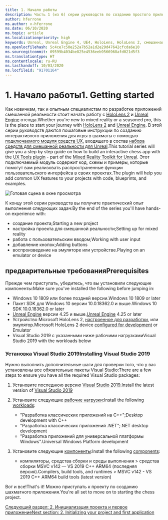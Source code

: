 ```yaml
---
title: 1. Начало работы
description: Часть 1 (из 6) серии руководств по созданию простого приложения для игры в шахматы с помощью Unreal Engine 4 и подключаемого модуля средств UX из набора средств для смешанной реальности
author: hferrone
ms.author: v-hferrone
ms.date: 06/10/2020
ms.topic: article
ms.localizationpriority: high
keywords: Unreal, Unreal Engine 4, UE4, HoloLens, HoloLens 2, смешанная реальность, учебник, начало работы, MRTK, UXT, средства разработки пользовательского интерфейса, средства UX, документация
ms.openlocfilehash: 5c4ce7c50e252a7b52a1d2e29d47642cfcda6e10
ms.sourcegitcommit: 09599b4034be825e4536eeb9566968afd021d5f3
ms.translationtype: HT
ms.contentlocale: ru-RU
ms.lasthandoff: 10/03/2020
ms.locfileid: "91701164"
---
```

# <a name="1-getting-started"></a><span data-ttu-id="e6fe2-104">1. Начало работы</span><span class="sxs-lookup"><span data-stu-id="e6fe2-104">1. Getting started</span></span>

<span data-ttu-id="e6fe2-105">Как новичкам, так и опытным специалистам по разработке приложений смешанной реальности стоит начать работу с [HoloLens 2](https://docs.microsoft.com/windows/mixed-reality/) и [Unreal Engine](https://www.unrealengine.com/en-US/) отсюда.</span><span class="sxs-lookup"><span data-stu-id="e6fe2-105">Whether you're new to mixed reality or a seasoned pro, this is the place to start your journey with [HoloLens 2](https://docs.microsoft.com/windows/mixed-reality/) and [Unreal Engine](https://www.unrealengine.com/en-US/).</span></span> <span data-ttu-id="e6fe2-106">В этой серии руководств даются пошаговые инструкции по созданию интерактивного приложения для игры в шахматы с помощью [подключаемого модуля средств UX](https://github.com/microsoft/MixedReality-UXTools-Unreal), входящего в состав [набора средств для смешанной реальности для Unreal](https://github.com/microsoft/MixedRealityToolkit-Unreal).</span><span class="sxs-lookup"><span data-stu-id="e6fe2-106">This tutorial series will give you a step by step guide on how to build an interactive chess app with the [UX Tools plugin](https://github.com/microsoft/MixedReality-UXTools-Unreal) - part of the [Mixed Reality Toolkit for Unreal](https://github.com/microsoft/MixedRealityToolkit-Unreal).</span></span> <span data-ttu-id="e6fe2-107">Этот подключаемый модуль содержит код, схемы и примеры, которые помогут вам реализовать распространенные функции пользовательского интерфейса в своих проектах.</span><span class="sxs-lookup"><span data-stu-id="e6fe2-107">The plugin will help you add common UX features to your projects with code, blueprints, and examples.</span></span> 

![Готовая сцена в окне просмотра](images/unreal-uxt/5-endscene.PNG)

<span data-ttu-id="e6fe2-109">К концу этой серии руководств вы получите практический опыт выполнения следующих задач:</span><span class="sxs-lookup"><span data-stu-id="e6fe2-109">By the end of the series you'll have hands-on experience with:</span></span>
* <span data-ttu-id="e6fe2-110">создание проекта;</span><span class="sxs-lookup"><span data-stu-id="e6fe2-110">Starting a new project</span></span>
* <span data-ttu-id="e6fe2-111">настройка проекта для смешанной реальности;</span><span class="sxs-lookup"><span data-stu-id="e6fe2-111">Setting up for mixed reality</span></span>
* <span data-ttu-id="e6fe2-112">работа с пользовательским вводом;</span><span class="sxs-lookup"><span data-stu-id="e6fe2-112">Working with user input</span></span>
* <span data-ttu-id="e6fe2-113">добавление кнопок;</span><span class="sxs-lookup"><span data-stu-id="e6fe2-113">Adding buttons</span></span>
* <span data-ttu-id="e6fe2-114">воспроизведение на эмуляторе или устройстве.</span><span class="sxs-lookup"><span data-stu-id="e6fe2-114">Playing on an emulator or device</span></span>


## <a name="prerequisites"></a><span data-ttu-id="e6fe2-115">предварительные требования</span><span class="sxs-lookup"><span data-stu-id="e6fe2-115">Prerequisites</span></span>
<span data-ttu-id="e6fe2-116">Прежде чем приступать, убедитесь, что вы установили следующие компоненты:</span><span class="sxs-lookup"><span data-stu-id="e6fe2-116">Make sure you've installed the following before jumping in:</span></span>
* <span data-ttu-id="e6fe2-117">Windows 10 1809 или более поздней версии.</span><span class="sxs-lookup"><span data-stu-id="e6fe2-117">Windows 10 1809 or later</span></span>
* <span data-ttu-id="e6fe2-118">Пакет SDK для Windows 10 версии 10.0.18362.0 и выше.</span><span class="sxs-lookup"><span data-stu-id="e6fe2-118">Windows 10 SDK 10.0.18362.0 or later</span></span>
* <span data-ttu-id="e6fe2-119">[Unreal Engine](https://www.unrealengine.com/en-US/get-now) версии 4.25 и выше.</span><span class="sxs-lookup"><span data-stu-id="e6fe2-119">[Unreal Engine](https://www.unrealengine.com/en-US/get-now) 4.25 or later</span></span>
* <span data-ttu-id="e6fe2-120">Устройство Microsoft HoloLens 2, [настроенное для разработки](../../platform-capabilities-and-apis/using-visual-studio.md#enabling-developer-mode), или эмулятор.</span><span class="sxs-lookup"><span data-stu-id="e6fe2-120">Microsoft HoloLens 2 device [configured for development](../../platform-capabilities-and-apis/using-visual-studio.md#enabling-developer-mode) or Emulator</span></span>
* <span data-ttu-id="e6fe2-121">Visual Studio 2019 с указанными ниже рабочими нагрузками</span><span class="sxs-lookup"><span data-stu-id="e6fe2-121">Visual Studio 2019 with the workloads below</span></span>

### <a name="installing-visual-studio-2019"></a><span data-ttu-id="e6fe2-122">Установка Visual Studio 2019</span><span class="sxs-lookup"><span data-stu-id="e6fe2-122">Installing Visual Studio 2019</span></span>
<span data-ttu-id="e6fe2-123">Нужно выполнить дополнительные шаги для проверки того, что у вас установлены все обязательные пакеты Visual Studio:</span><span class="sxs-lookup"><span data-stu-id="e6fe2-123">There are a few steps to ensure you have all the required Visual Studio packages:</span></span>
1. <span data-ttu-id="e6fe2-124">Установите последнюю версию [Visual Studio 2019](https://visualstudio.microsoft.com/downloads/).</span><span class="sxs-lookup"><span data-stu-id="e6fe2-124">Install the latest version of [Visual Studio 2019](https://visualstudio.microsoft.com/downloads/)</span></span>
2. <span data-ttu-id="e6fe2-125">Установите следующие [рабочие нагрузки](https://docs.microsoft.com/visualstudio/install/modify-visual-studio?#modify-workloads):</span><span class="sxs-lookup"><span data-stu-id="e6fe2-125">Install the following [workloads](https://docs.microsoft.com/visualstudio/install/modify-visual-studio?#modify-workloads):</span></span>
    * <span data-ttu-id="e6fe2-126">"Разработка классических приложений на C++";</span><span class="sxs-lookup"><span data-stu-id="e6fe2-126">Desktop development with C++</span></span>
    * <span data-ttu-id="e6fe2-127">"Разработка классических приложений .NET";</span><span class="sxs-lookup"><span data-stu-id="e6fe2-127">.NET desktop development</span></span>
    * <span data-ttu-id="e6fe2-128">"Разработка приложений для универсальной платформы Windows".</span><span class="sxs-lookup"><span data-stu-id="e6fe2-128">Universal Windows Platform development</span></span>

3. <span data-ttu-id="e6fe2-129">Установите следующие [компоненты](https://docs.microsoft.com/visualstudio/install/modify-visual-studio?#modify-individual-components):</span><span class="sxs-lookup"><span data-stu-id="e6fe2-129">Install the following [components](https://docs.microsoft.com/visualstudio/install/modify-visual-studio?#modify-individual-components):</span></span>
    * <span data-ttu-id="e6fe2-130">компиляторы, средства сборки и среды выполнения > средства сборки MSVC v142 — VS 2019 C++ ARM64 (последняя версия).</span><span class="sxs-lookup"><span data-stu-id="e6fe2-130">Compilers, build tools, and runtimes > MSVC v142 - VS 2019 C++ ARM64 build tools (latest version)</span></span>

<span data-ttu-id="e6fe2-131">Вот и все!</span><span class="sxs-lookup"><span data-stu-id="e6fe2-131">That's it!</span></span> <span data-ttu-id="e6fe2-132">Можно приступать к проекту по созданию шахматного приложения.</span><span class="sxs-lookup"><span data-stu-id="e6fe2-132">You're all set to move on to starting the chess project.</span></span>

[<span data-ttu-id="e6fe2-133">Следующий раздел: 2. Инициализация проекта и первое приложение</span><span class="sxs-lookup"><span data-stu-id="e6fe2-133">Next section: 2. Initializing your project and first application</span></span>](unreal-uxt-ch2.md)